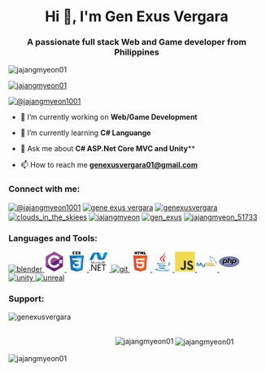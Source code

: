 <h1 align="center">Hi 👋, I'm Gen Exus Vergara</h1>
<h3 align="center">A passionate full stack Web and Game developer from Philippines</h3>

<p align="left"> <img src="https://komarev.com/ghpvc/?username=jajangmyeon01&label=Profile%20views&color=0e75b6&style=flat" alt="jajangmyeon01" /> </p>

<p align="left"> <a href="https://github.com/ryo-ma/github-profile-trophy"><img src="https://github-profile-trophy.vercel.app/?username=jajangmyeon01" alt="jajangmyeon01" /></a> </p>

<p align="left"> <a href="https://twitter.com/@jajangmyeon1001" target="blank"><img src="https://img.shields.io/twitter/follow/@jajangmyeon1001?logo=twitter&style=for-the-badge" alt="@jajangmyeon1001" /></a> </p>

- 🔭 I’m currently working on **Web/Game Development**

- 🌱 I’m currently learning **C# Languange**

- 💬 Ask me about **C# ASP.Net Core MVC and Unity****

- 📫 How to reach me **genexusvergara01@gmail.com**

<h3 align="left">Connect with me:</h3>
<p align="left">
<a href="https://twitter.com/@jajangmyeon1001" target="blank"><img align="center" src="https://raw.githubusercontent.com/rahuldkjain/github-profile-readme-generator/master/src/images/icons/Social/twitter.svg" alt="@jajangmyeon1001" height="30" width="40" /></a>
<a href="https://linkedin.com/in/gene exus vergara" target="blank"><img align="center" src="https://raw.githubusercontent.com/rahuldkjain/github-profile-readme-generator/master/src/images/icons/Social/linked-in-alt.svg" alt="gene exus vergara" height="30" width="40" /></a>
<a href="https://fb.com/genexusvergara" target="blank"><img align="center" src="https://raw.githubusercontent.com/rahuldkjain/github-profile-readme-generator/master/src/images/icons/Social/facebook.svg" alt="genexusvergara" height="30" width="40" /></a>
<a href="https://instagram.com/clouds_in_the_skiees" target="blank"><img align="center" src="https://raw.githubusercontent.com/rahuldkjain/github-profile-readme-generator/master/src/images/icons/Social/instagram.svg" alt="clouds_in_the_skiees" height="30" width="40" /></a>
<a href="https://www.youtube.com/c/jajangmyeon" target="blank"><img align="center" src="https://raw.githubusercontent.com/rahuldkjain/github-profile-readme-generator/master/src/images/icons/Social/youtube.svg" alt="jajangmyeon" height="30" width="40" /></a>
<a href="https://www.leetcode.com/gen_exus" target="blank"><img align="center" src="https://raw.githubusercontent.com/rahuldkjain/github-profile-readme-generator/master/src/images/icons/Social/leet-code.svg" alt="gen_exus" height="30" width="40" /></a>
<a href="https://discord.gg/jajangmyeon_51733" target="blank"><img align="center" src="https://raw.githubusercontent.com/rahuldkjain/github-profile-readme-generator/master/src/images/icons/Social/discord.svg" alt="jajangmyeon_51733" height="30" width="40" /></a>
</p>

<h3 align="left">Languages and Tools:</h3>
<p align="left"> <a href="https://www.blender.org/" target="_blank" rel="noreferrer"> <img src="https://download.blender.org/branding/community/blender_community_badge_white.svg" alt="blender" width="40" height="40"/> </a> <a href="https://www.w3schools.com/cs/" target="_blank" rel="noreferrer"> <img src="https://raw.githubusercontent.com/devicons/devicon/master/icons/csharp/csharp-original.svg" alt="csharp" width="40" height="40"/> </a> <a href="https://www.w3schools.com/css/" target="_blank" rel="noreferrer"> <img src="https://raw.githubusercontent.com/devicons/devicon/master/icons/css3/css3-original-wordmark.svg" alt="css3" width="40" height="40"/> </a> <a href="https://dotnet.microsoft.com/" target="_blank" rel="noreferrer"> <img src="https://raw.githubusercontent.com/devicons/devicon/master/icons/dot-net/dot-net-original-wordmark.svg" alt="dotnet" width="40" height="40"/> </a> <a href="https://git-scm.com/" target="_blank" rel="noreferrer"> <img src="https://www.vectorlogo.zone/logos/git-scm/git-scm-icon.svg" alt="git" width="40" height="40"/> </a> <a href="https://www.w3.org/html/" target="_blank" rel="noreferrer"> <img src="https://raw.githubusercontent.com/devicons/devicon/master/icons/html5/html5-original-wordmark.svg" alt="html5" width="40" height="40"/> </a> <a href="https://www.java.com" target="_blank" rel="noreferrer"> <img src="https://raw.githubusercontent.com/devicons/devicon/master/icons/java/java-original.svg" alt="java" width="40" height="40"/> </a> <a href="https://developer.mozilla.org/en-US/docs/Web/JavaScript" target="_blank" rel="noreferrer"> <img src="https://raw.githubusercontent.com/devicons/devicon/master/icons/javascript/javascript-original.svg" alt="javascript" width="40" height="40"/> </a> <a href="https://www.mysql.com/" target="_blank" rel="noreferrer"> <img src="https://raw.githubusercontent.com/devicons/devicon/master/icons/mysql/mysql-original-wordmark.svg" alt="mysql" width="40" height="40"/> </a> <a href="https://www.php.net" target="_blank" rel="noreferrer"> <img src="https://raw.githubusercontent.com/devicons/devicon/master/icons/php/php-original.svg" alt="php" width="40" height="40"/> </a> <a href="https://unity.com/" target="_blank" rel="noreferrer"> <img src="https://www.vectorlogo.zone/logos/unity3d/unity3d-icon.svg" alt="unity" width="40" height="40"/> </a> <a href="https://unrealengine.com/" target="_blank" rel="noreferrer"> <img src="https://raw.githubusercontent.com/kenangundogan/fontisto/036b7eca71aab1bef8e6a0518f7329f13ed62f6b/icons/svg/brand/unreal-engine.svg" alt="unreal" width="40" height="40"/> </a> </p>

<h3 align="left">Support:</h3>
<p><a href="https://ko-fi.com/genexusvergara"> <img align="left" src="https://cdn.ko-fi.com/cdn/kofi3.png?v=3" height="50" width="210" alt="genexusvergara" /></a></p><br><br>

<p><img align="left" src="https://github-readme-stats.vercel.app/api/top-langs?username=jajangmyeon01&show_icons=true&locale=en&layout=compact" alt="jajangmyeon01" /></p>

<p>&nbsp;<img align="center" src="https://github-readme-stats.vercel.app/api?username=jajangmyeon01&show_icons=true&locale=en" alt="jajangmyeon01" /></p>

<p><img align="center" src="https://github-readme-streak-stats.herokuapp.com/?user=jajangmyeon01&" alt="jajangmyeon01" /></p>
